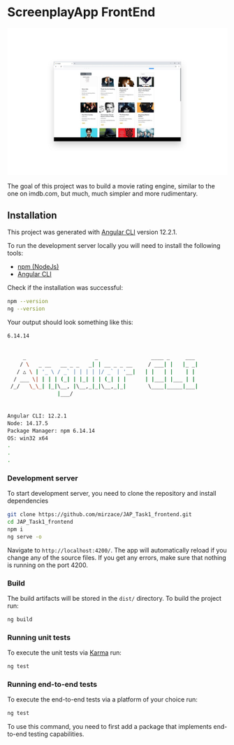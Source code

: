 # ScreenplayApp FrontEnd


![mockup](https://github.com/mirzace/JAP_Task1_frontend/blob/main/src/assets/images/mockup.jpg?raw=true)

The goal of this project was to build a movie rating engine, similar to the one on imdb.com, but much, much simpler and more rudimentary. 


## Installation

This project was generated with [Angular CLI](https://github.com/angular/angular-cli) version 12.2.1.

To run the development server locally you will need to install the following tools:
- [npm (NodeJs)](https://nodejs.org/en/download/)
- [Angular CLI](https://github.com/angular/angular-cli)

Check if the installation was successful:
```bash
npm --version
ng --version
```
Your output should look something like this:
```bash
6.14.14
```

```bash

     _                      _                 ____ _     ___
    / \   _ __   __ _ _   _| | __ _ _ __     / ___| |   |_ _|
   / △ \ | '_ \ / _` | | | | |/ _` | '__|   | |   | |    | |
  / ___ \| | | | (_| | |_| | | (_| | |      | |___| |___ | |
 /_/   \_\_| |_|\__, |\__,_|_|\__,_|_|       \____|_____|___|
                |___/


Angular CLI: 12.2.1
Node: 14.17.5
Package Manager: npm 6.14.14
OS: win32 x64
.
.
.
```



### Development server

To start development server, you need to clone the repository and install dependencies
```bash
git clone https://github.com/mirzace/JAP_Task1_frontend.git
cd JAP_Task1_frontend
npm i
ng serve -o
```

Navigate to `http://localhost:4200/`. The app will automatically reload if you change any of the source files.
If you get any errors, make sure that nothing is running on the port 4200.


### Build

The build artifacts will be stored in the `dist/` directory. To build the project run:

```bash
ng build
```


### Running unit tests

To execute the unit tests via [Karma](https://karma-runner.github.io) run:

```bash
ng test
```

### Running end-to-end tests

To execute the end-to-end tests via a platform of your choice run:

```bash
ng test
```
To use this command, you need to first add a package that implements end-to-end testing capabilities.